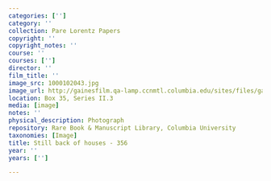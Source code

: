 ```yaml
---
categories: ['']
category: ''
collection: Pare Lorentz Papers
copyright: ''
copyright_notes: ''
course: ''
courses: ['']
director: ''
film_title: ''
image_src: 1000102043.jpg
image_url: http://gainesfilm.qa-lamp.ccnmtl.columbia.edu/sites/files/gainesfilm/images/1000102043.jpg
location: Box 35, Series II.3
media: [image]
notes: ''
physical_description: Photograph
repository: Rare Book & Manuscript Library, Columbia University
taxonomies: [Image]
title: Still back of houses - 356
year: ''
years: ['']

---
```

